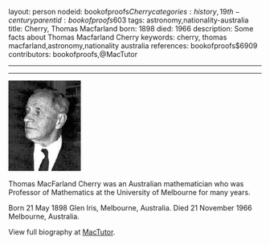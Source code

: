 layout: person
nodeid: bookofproofs$Cherry
categories: history,19th-century
parentid: bookofproofs$603
tags: astronomy,nationality-australia
title: Cherry, Thomas Macfarland
born: 1898
died: 1966
description: Some facts about Thomas Macfarland Cherry
keywords: cherry, thomas macfarland,astronomy,nationality australia
references: bookofproofs$6909
contributors: bookofproofs,@MacTutor

---


---

![Cherry.jpg](https://github.com/bookofproofs/bookofproofs.github.io/blob/main/_sources/_assets/images/portraits/Cherry.jpg?raw=true)

Thomas MacFarland Cherry was an Australian mathematician who was Professor of Mathematics  at the University of Melbourne for many years.

Born 21 May 1898 Glen Iris, Melbourne, Australia. Died 21 November 1966 Melbourne, Australia.


View full biography at [MacTutor](https://mathshistory.st-andrews.ac.uk/Biographies/Cherry/).